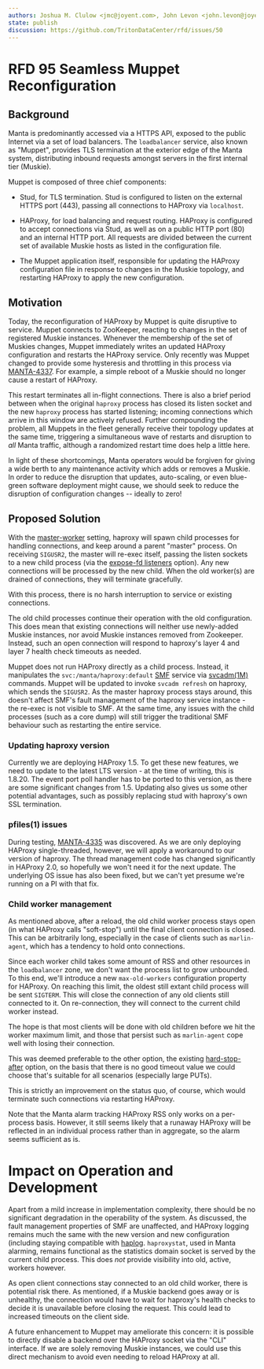 ```yaml
---
authors: Joshua M. Clulow <jmc@joyent.com>, John Levon <john.levon@joyent.com>
state: publish
discussion: https://github.com/TritonDataCenter/rfd/issues/50
---
```


<!--
    This Source Code Form is subject to the terms of the Mozilla Public
    License, v. 2.0. If a copy of the MPL was not distributed with this
    file, You can obtain one at http://mozilla.org/MPL/2.0/.
-->

<!--
    Copyright 2019, Joyent, Inc.
-->

# RFD 95 Seamless Muppet Reconfiguration

## Background

Manta is predominantly accessed via a HTTPS API, exposed to the public Internet
via a set of load balancers.  The `loadbalancer` service, also known as "Muppet",
provides TLS termination at the exterior edge of the Manta system, distributing
inbound requests amongst servers in the first internal tier (Muskie).

Muppet is composed of three chief components:

* Stud, for TLS termination.  Stud is configured to listen on the external
  HTTPS port (443), passing all connections to HAProxy via `localhost`.

* HAProxy, for load balancing and request routing.  HAProxy is configured
  to accept connections via Stud, as well as on a public HTTP port (80) and
  an internal HTTP port.  All requests are divided between the current set
  of available Muskie hosts as listed in the configuration file.

* The Muppet application itself, responsible for updating the HAProxy
  configuration file in response to changes in the Muskie topology, and
  restarting HAProxy to apply the new configuration.

## Motivation

Today, the reconfiguration of HAProxy by Muppet is quite disruptive to service.
Muppet connects to ZooKeeper, reacting to changes in the set of registered
Muskie instances.  Whenever the membership of the set of Muskies changes,
Muppet immediately writes an updated HAProxy configuration and restarts the
HAProxy service. Only recently was Muppet changed to provide some hysteresis
and throttling in this process via [MANTA-4337](https://jira.joyent.us/browse/MANTA-4337).
For example, a simple reboot of a Muskie should no longer cause a restart of HAProxy.

This restart terminates all in-flight connections.  There is also a brief
period between when the original `haproxy` process has closed its listen socket
and the new `haproxy` process has started listening; incoming connections which
arrive in this window are actively refused.  Further compounding the problem,
all Muppets in the fleet generally receive their topology updates at the same
time, triggering a simultaneous wave of restarts and disruption to _all_ Manta
traffic, although a randomized restart time does help a little here.

In light of these shortcomings, Manta operators would be forgiven for giving a
wide berth to any maintenance activity which adds or removes a Muskie.  In
order to reduce the disruption that updates, auto-scaling, or even blue-green
software deployment might cause, we should seek to reduce the disruption of
configuration changes -- ideally to zero!

## Proposed Solution

With the [master-worker](https://cbonte.github.io/haproxy-dconv/1.8/configuration.html#3.1-master-worker) setting, haproxy will spawn child processes for handling connections, and keep around a parent "master" process.
On receiving `SIGUSR2`, the master will re-exec itself, passing the listen sockets
to a new child process (via the [expose-fd listeners](https://cbonte.github.io/haproxy-dconv/1.8/configuration.html#5.1-expose-fd%20listeners) option). Any new connections will be processed by the new child.
When the old worker(s) are drained of connections, they will terminate gracefully.

With this process, there is no harsh interruption to service or existing connections.

The old child processes continue their operation with the old configuration. This does
mean that existing connections will neither use newly-added Muskie instances, nor avoid
Muskie instances removed from Zookeeper. Instead, such an open connection will respond
to haproxy's layer 4 and layer 7 health check timeouts as needed.

Muppet does not run HAProxy directly as a child process.  Instead, it
manipulates the `svc:/manta/haproxy:default` [SMF][smf] service via
[svcadm(1M)][svcadm] commands. Muppet will be updated to invoke `svcadm refresh`
on haproxy, which sends the `SIGUSR2`. As the master haproxy process stays
around, this doesn't affect SMF's fault management of the haproxy service
instance - the re-exec is not visible to SMF. At the same time, any issues
with the child processes (such as a core dump) will still trigger the traditional
SMF behaviour such as restarting the entire service.

### Updating haproxy version

Currently we are deploying HAProxy 1.5. To get these new features, we need to update
to the latest LTS version - at the time of writing, this is 1.8.20. The event port
poll handler has to be ported to this version, as there are some significant changes
from 1.5. Updating also gives us some other potential advantages, such as possibly
replacing stud with haproxy's own SSL termination.

### pfiles(1) issues

During testing, [MANTA-4335](https://smartos.org/bugview/MANTA-4335) was discovered. As
we are only deploying HAProxy single-threaded, however, we will apply a workaround to
our version of haproxy. The thread management code has changed significantly in HAProxy 2.0,
so hopefully we won't need it for the next update. The underlying OS issue has also
been fixed, but we can't yet presume we're running on a PI with that fix.

### Child worker management

As mentioned above, after a reload, the old child worker process stays open (in what
HAProxy calls "soft-stop") until the final client connection is closed. This can be
arbitrarily long, especially in the case of clients such as `marlin-agent`, which has
a tendency to hold onto connections.

Since each worker child takes some amount of RSS and other resources in the `loadbalancer`
zone, we don't want the process list to grow unbounded. To this end, we'll introduce a
new `max-old-workers` configuration property for HAProxy. On reaching this limit, the
oldest still extant child process will be sent `SIGTERM`. This will close the connection
of any old clients still connected to it. On re-connection, they will connect to the
current child worker instead.

The hope is that most clients will be done with old children before we hit the worker
maximum limit, and those that persist such as `marlin-agent` cope well with losing
their connection.

This was deemed preferable to the other option, the existing [hard-stop-after](https://cbonte.github.io/haproxy-dconv/1.8/configuration.html#hard-stop-after) option, on the basis that there is no
good timeout value we could choose that's suitable for all scenarios (especially large PUTs).

This is strictly an improvement on the status quo, of course, which would terminate
such connections via restarting HAProxy.

Note that the Manta alarm tracking HAProxy RSS only works on a per-process basis. However,
it still seems likely that a runaway HAProxy will be reflected in an individual process
rather than in aggregate, so the alarm seems sufficient as is.

# Impact on Operation and Development

Apart from a mild increase in implementation complexity, there should be no
significant degradation in the operability of the system.  As discussed, the fault management
properties of SMF are unaffected, and HAProxy logging remains much the same with
the new version and new configuration (including staying compatible with [haplog](https://github.com/TritonDataCenter/node-haproxy-log). `haproxystat`, used in Manta alarming, remains functional as
the statistics domain socket is served by the current child process. This does *not*
provide visibility into old, active, workers however.

As open client connections stay connected to an old child worker, there is potential
risk there. As mentioned, if a Muskie backend goes away or is unhealthy, the connection
would have to wait for haproxy's health checks to decide it is unavailable before
closing the request. This could lead to increased timeouts on the client side.

A future enhancement to Muppet may ameliorate this concern: it is possible to directly
disable a backend over the HAProxy socket via the "CLI" interface. If we are solely
removing Muskie instances, we could use this direct mechanism to avoid even needing to
reload HAProxy at all.

[bind]: https://illumos.org/man/3SOCKET/bind
[listen]: https://illumos.org/man/3SOCKET/listen
[accept]: https://illumos.org/man/3SOCKET/accept
[smf]: https://illumos.org/man/5/smf
[svcadm]: https://illumos.org/man/1M/svcadm
[sdcnics]: https://eng.joyent.com/mdata/datadict.html#sdcnics
